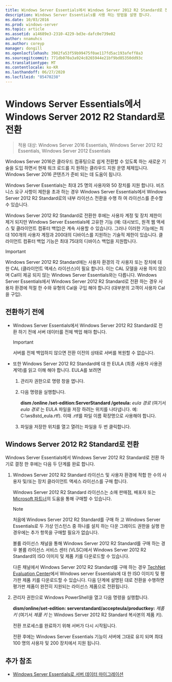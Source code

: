 ```yaml
---
title: Windows Server Essentials에서 Windows Server 2012 R2 Standard로 전환
description: Windows Server Essentials를 사용 하는 방법을 설명 합니다.
ms.date: 10/03/2016
ms.prod: windows-server
ms.topic: article
ms.assetid: a14689e3-2310-4229-bd3e-dafc0e739e02
author: nnamuhcs
ms.author: coreyp
manager: dongill
ms.openlocfilehash: 3902fa53f59b99475f0ae117fd5ac193afeff8a3
ms.sourcegitcommit: 771db070a3a924c8265944e21bf9bd85350dd93c
ms.translationtype: MT
ms.contentlocale: ko-KR
ms.lasthandoff: 06/27/2020
ms.locfileid: "85470238"
---
```

# <a name="transition-from-windows-server-essentials-to-windows-server-2012-r2-standard"></a>Windows Server Essentials에서 Windows Server 2012 R2 Standard로 전환

>적용 대상: Windows Server 2016 Essentials, Windows Server 2012 R2 Essentials, Windows Server 2012 Essentials

Windows Server 2016은 클라우드 컴퓨팅으로 쉽게 전환할 수 있도록 하는 새로운 기술을 도입 하면서 현재 워크 로드를 지 원하는 클라우드 지원 운영 체제입니다. Windows Server 2016 콘텐츠가 준비 되는 데 도움이 됩니다.

 Windows Server Essentials는 최대 25 명의 사용자와 50 장치를 지원 합니다. 비즈니스 요구 사항이 제한을 초과 하는 경우 Windows Server Essentials에서 Windows Server 2012 R2 Standard로의 내부 라이선스 전환을 수행 하 여 라이선스를 준수할 수 있습니다.

 Windows Server 2012 R2 Standard로 전환한 후에는 사용자 계정 및 장치 제한이 제거 되지만 Windows Server Essentials에 고유한 기능 (예: 대시보드, 원격 웹 액세스 및 클라이언트 컴퓨터 백업)은 계속 사용할 수 있습니다. 그러나 이러한 기능에는 최대 100개의 사용자 계정과 200대의 디바이스를 지원하는 기술적 제한이 있습니다. 클라이언트 컴퓨터 백업 기능은 최대 75대의 디바이스 백업을 지원합니다.

> [!IMPORTANT]
>   Windows Server 2012 R2 Standard에는 사용자 환경의 각 사용자 또는 장치에 대 한 CAL (클라이언트 액세스 라이선스)이 필요 합니다. 이는 CAL 모델을 사용 하지 않으며 Cal이 제공 되지 않는 Windows Server Essentials와는 다릅니다. Windows Server Essentials에서 Windows Server 2012 R2 Standard로 전환 하는 경우 사용자 환경에 적절 한 수와 유형의 Cal을 구입 해야 합니다 (대부분의 고객이 사용자 Cal을 구입).

## <a name="before-the-transition"></a>전환하기 전에

-   Windows Server Essentials에서 Windows Server 2012 R2 Standard로 전환 하기 전에 서버 데이터를 전체 백업 해야 합니다.

    > [!IMPORTANT]
    >  서버를 전체 백업하지 않으면 전환 이전의 상태로 서버를 복원할 수 없습니다.

-   또한 Windows Server 2012 R2 Standard에 대 한 EULA (최종 사용자 사용권 계약)를 읽고 이해 해야 합니다. EULA를 보려면

    1.  관리자 권한으로 명령 창을 엽니다.

    2.  다음 명령을 실행합니다.

         **dism /online /set-edition:ServerStandard /geteula:** *eula 경로* (여기서 *eula 경로* 는 EULA 파일을 저장 하려는 위치를 나타냅니다. 예: C:\ws8std_eula.rtf). 이때 .rtf를 파일 이름 확장명으로 사용해야 합니다.

    3.  파일을 저장한 위치를 열고 열려는 파일을 두 번 클릭합니다.

## <a name="transition-to--windows-server-2012-r2-standard"></a>Windows Server 2012 R2 Standard로 전환
 Windows Server Essentials에서 Windows Server 2012 R2 Standard로 전환 하기로 결정 한 후에는 다음 두 단계를 완료 합니다.

1. Windows Server 2012 R2 Standard 라이선스 및 사용자 환경에 적합 한 수의 사용자 및/또는 장치 클라이언트 액세스 라이선스를 구매 합니다.

    Windows Server 2012 R2 Standard 라이선스는 소매 판매점, 배포자 또는 [Microsoft 파트너](https://pinpoint.microsoft.com/SelectCulture.aspx)의 도움을 통해 구매할 수 있습니다.

   > [!NOTE]
   >  처음에 Windows Server 2012 R2 Standard를 구매 하 고 Windows Server Essentials로 두 가상 인스턴스 중 하나를 설치 하는 다운 그레이드 권한을 실행 한 경우에는 추가 항목을 구매할 필요가 없습니다.
   >
   >  볼륨 라이선스 채널을 통해 Windows Server 2012 R2 Standard를 구매 하는 경우 볼륨 라이선스 서비스 센터 (VLSC)에서 Windows Server 2012 R2 Standard의 ISO 이미지 및 제품 키를 다운로드할 수 있습니다.
   >
   >  다른 채널에서 Windows Server 2012 R2 Standard를 구매 하는 경우 [TechNet Evaluation Center](https://technet.microsoft.com/evalcenter/jj659306.aspx)에서 Windows server Essentials에 대 한 ISO 이미지 및 평가판 제품 키를 다운로드할 수 있습니다. 다음 단계에 설명된 대로 전환을 수행하면 평가판 제품이 완전히 지원되는 라이선스 제품으로 전환됩니다.

2. 관리자 권한으로 Windows PowerShell을 열고 다음 명령을 실행합니다.

    **dism/online/set-edition: serverstandard/accepteula/productkey:** *제품 키* (여기서 *제품 키* 는 Windows Server 2012 R2 Standard 복사본의 제품 키).

    전환 프로세스를 완료하기 위해 서버가 다시 시작됩니다.

   전환 후에는 Windows Server Essentials 기능이 서버에 그대로 유지 되며 최대 100 명의 사용자 및 200 장치에서 지원 됩니다.

## <a name="additional-references"></a>추가 참조


-   [Windows Server Essentials로 서버 데이터 마이그레이션](Migrate-Server-Data-to-Windows-Server-Essentials.md)

